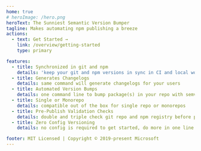 ```yaml
---
home: true
# heroImage: /hero.png
heroText: The Sunniest Semantic Version Bumper
tagline: Makes automating npm publishing a breeze
actions:
  - text: Get Started →
    link: /overview/getting-started
    type: primary

features:
  - title: Synchronized in git and npm
    details: 'keep your git and npm versions in sync in CI and local workflows'
  - title: Generates Changelogs
    details: same command will generate changelogs for your users
  - title: Automated Version Bumps
    details: one command line to bump package(s) in your repo with semver
  - title: Single or Monorepo
    details: compatible out of the box for single repo or monorepos
  - title: Pre-Publish Validation Checks
    details: double and triple check git repo and npm registry before publish
  - title: Zero Config Versioning
    details: no config is required to get started, do more in one line

footer: MIT Licensed | Copyright © 2019-present Microsoft
---
```

